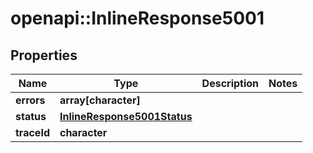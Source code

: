 # openapi::InlineResponse5001

## Properties
Name | Type | Description | Notes
------------ | ------------- | ------------- | -------------
**errors** | **array[character]** |  | 
**status** | [**InlineResponse5001Status**](inline_response_500_1_status.md) |  | 
**traceId** | **character** |  | 


